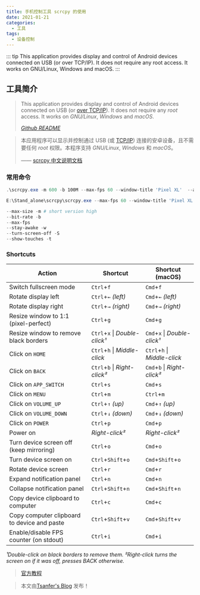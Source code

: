 ```yaml
---
title: 手机控制工具 scrcpy 的使用
date: 2021-01-21
categories:
  - 工具
tags:
  - 设备控制
---
```


::: tip
This application provides display and control of Android devices connected on USB (or over TCP/IP). It does not require any root access. It works on GNU/Linux, Windows and macOS.
:::

<!-- more -->

## 工具简介

> This application provides display and control of Android devices connected on USB (or [over TCP/IP](https://www.genymotion.com/blog/open-source-project-scrcpy-now-works-wirelessly/)). It does not require any _root_ access. It works on _GNU/Linux_, _Windows_ and _macOS_.
>
> [_Github README_](https://github.com/Genymobile/scrcpy#translations)

> 本应用程序可以显示并控制通过 USB (或 [TCP/IP](https://www.genymotion.com/blog/open-source-project-scrcpy-now-works-wirelessly/)) 连接的安卓设备，且不需要任何 _root_ 权限。本程序支持 _GNU/Linux_, _Windows_ 和 _macOS_。
>
> —— [scrcpy 中文说明文档](https://github.com/Genymobile/scrcpy/blob/master/README.zh-Hans.md)

### 常用命令

```powershell
.\scrcpy.exe -m 600 -b 100M --max-fps 60 --window-title 'Pixel XL'  --always-on-top -Sw -t --push-target /sdcard/Download/From_computer/

E:\Stand_alone\scrcpy\scrcpy.exe --max-fps 60 --window-title 'Pixel XL'  --always-on-top -Sw -t --push-target /sdcard/Download/From_computer/

--max-size -m # short version high
--bit-rate -b
--max-fps
--stay-awake -w
--turn-screen-off -S
--show-touches -t
```

### Shortcuts

| Action                                      | Shortcut                      | Shortcut (macOS)             |
| ------------------------------------------- | ----------------------------- | ---------------------------- |
| Switch fullscreen mode                      | `Ctrl`+`f`                    | `Cmd`+`f`                    |
| Rotate display left                         | `Ctrl`+`←` _(left)_           | `Cmd`+`←` _(left)_           |
| Rotate display right                        | `Ctrl`+`→` _(right)_          | `Cmd`+`→` _(right)_          |
| Resize window to 1:1 (pixel-perfect)        | `Ctrl`+`g`                    | `Cmd`+`g`                    |
| Resize window to remove black borders       | `Ctrl`+`x` \| _Double-click¹_ | `Cmd`+`x` \| _Double-click¹_ |
| Click on `HOME`                             | `Ctrl`+`h` \| _Middle-click_  | `Ctrl`+`h` \| _Middle-click_ |
| Click on `BACK`                             | `Ctrl`+`b` \| _Right-click²_  | `Cmd`+`b` \| _Right-click²_  |
| Click on `APP_SWITCH`                       | `Ctrl`+`s`                    | `Cmd`+`s`                    |
| Click on `MENU`                             | `Ctrl`+`m`                    | `Ctrl`+`m`                   |
| Click on `VOLUME_UP`                        | `Ctrl`+`↑` _(up)_             | `Cmd`+`↑` _(up)_             |
| Click on `VOLUME_DOWN`                      | `Ctrl`+`↓` _(down)_           | `Cmd`+`↓` _(down)_           |
| Click on `POWER`                            | `Ctrl`+`p`                    | `Cmd`+`p`                    |
| Power on                                    | _Right-click²_                | _Right-click²_               |
| Turn device screen off (keep mirroring)     | `Ctrl`+`o`                    | `Cmd`+`o`                    |
| Turn device screen on                       | `Ctrl`+`Shift`+`o`            | `Cmd`+`Shift`+`o`            |
| Rotate device screen                        | `Ctrl`+`r`                    | `Cmd`+`r`                    |
| Expand notification panel                   | `Ctrl`+`n`                    | `Cmd`+`n`                    |
| Collapse notification panel                 | `Ctrl`+`Shift`+`n`            | `Cmd`+`Shift`+`n`            |
| Copy device clipboard to computer           | `Ctrl`+`c`                    | `Cmd`+`c`                    |
| Copy computer clipboard to device and paste | `Ctrl`+`Shift`+`v`            | `Cmd`+`Shift`+`v`            |
| Enable/disable FPS counter (on stdout)      | `Ctrl`+`i`                    | `Cmd`+`i`                    |

_¹Double-click on black borders to remove them._
_²Right-click turns the screen on if it was off, presses BACK otherwise._

> [官方教程](https://github.com/Genymobile/scrcpy)

> 本文由[Tsanfer's Blog](https://tsanfer.com) 发布！
